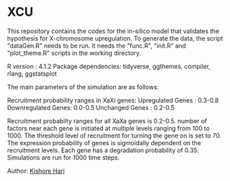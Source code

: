 # XCU

This repository contains the codes for the in-silico model that validates the hypothesis for X-chromosome upregulation. 
To generate the data, the script "dataGen.R" needs to be run. It needs the "func.R", "init.R" and "plot_theme.R" scripts in the working directory.

R version : 4.1.2
Package dependencies: tidyverse, ggthemes, compiler, rlang, ggstatsplot

The main parameters of the simulation are as follows:

Recruitment probability ranges in XaXi genes:
Upregulated Genes : 0.3-0.8
Downregulated Genes: 0.0-0.5
Unchanged Genes : 0.2-0.5

Recruitment probabilty ranges for all XaXa genes is 0.2-0.5.
number of factors near each gene is initiated at multiple levels ranging from 100 to 1000. The threshold level of recruitment for turning the gene on is set to 70. The expression probability of genes is sigmoidally dependent on the recruitment levels. Each gene has a degradation probability of 0.35. Simulations are run for 1000 time steps. 

Author: [Kishore Hari](https://github.com/askhari139/)
